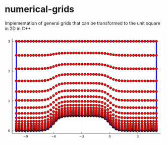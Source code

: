 # numerical-grids
Implementation of general grids that can be transformed to the unit square in 2D in C++

![Transformed grid](img/grid_stretched.svg "Algebraic grid")
